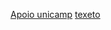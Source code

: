 [Apoio unicamp](https://www4.eco.unicamp.br/docentes/gori/images/arquivos/EconometriaI/Econometria_RegressaoMultipla.pdf)
[texeto](https://lamfo-unb.github.io/2020/02/07/O-M%C3%A9todo-dos-M%C3%ADnimos-Quadrados-Ordin%C3%A1rios-e-Regress%C3%A3o-Linear-Simples/)

